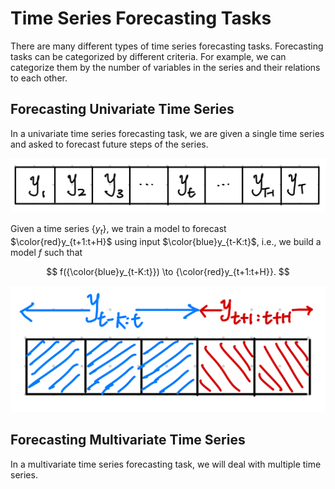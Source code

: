 # Time Series Forecasting Tasks

There are many different types of time series forecasting tasks. Forecasting tasks can be categorized by different criteria. For example, we can categorize them by the number of variables in the series and their relations to each other.


## Forecasting Univariate Time Series

In a univariate time series forecasting task, we are given a single time series and asked to forecast future steps of the series.

![Univariate Time Series Data](assets/timeseries-forecast.tasks/univariate-timeseries-data-labeled.jpg)

Given a time series $\{y_{t}\}$, we train a model to forecast $\color{red}y_{t+1:t+H}$ using input $\color{blue}y_{t-K:t}$, i.e., we build a model $f$ such that

$$
f({\color{blue}y_{t-K:t}}) \to {\color{red}y_{t+1:t+H}}.
$$

![Univaraite TS Task](assets/timeseries-forecast.tasks/univariate-ts-input-pred.jpg)


## Forecasting Multivariate Time Series

In a multivariate time series forecasting task, we will deal with multiple time series.
